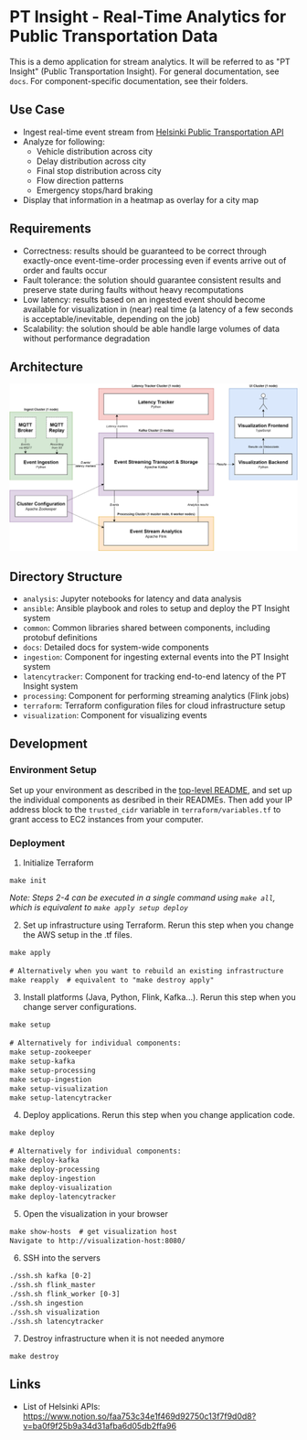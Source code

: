 # PT Insight - Real-Time Analytics for Public Transportation Data

This is a demo application for stream analytics. It will be referred to as "PT Insight" (Public Transportation Insight).
For general documentation, see `docs`. For component-specific documentation, see their folders.


## Use Case
* Ingest real-time event stream from [Helsinki Public Transportation API](https://digitransit.fi/en/developers/apis/4-realtime-api/)
* Analyze for following:
    * Vehicle distribution across city
    * Delay distribution across city
    * Final stop distribution across city
    * Flow direction patterns
    * Emergency stops/hard braking
* Display that information in a heatmap as overlay for a city map


## Requirements
* Correctness: results should be guaranteed to be correct through exactly-once event-time-order processing even if events arrive out of order and faults occur
* Fault tolerance: the solution should guarantee consistent results and preserve state during faults without heavy recomputations
* Low latency: results based on an ingested event should become available for visualization in (near) real time (a latency of a few seconds is acceptable/inevitable, depending on the job)
* Scalability: the solution should be able handle large volumes of data without performance degradation


## Architecture

![Architecture](docs/images/architecture.png)


## Directory Structure
* `analysis`: Jupyter notebooks for latency and data analysis
* `ansible`: Ansible playbook and roles to setup and deploy the PT Insight system
* `common`: Common libraries shared between components, including protobuf definitions
* `docs`: Detailed docs for system-wide components
* `ingestion`: Component for ingesting external events into the PT Insight system
* `latencytracker`: Component for tracking end-to-end latency of the PT Insight system
* `processing`: Component for performing streaming analytics (Flink jobs)
* `terraform`: Terraform configuration files for cloud infrastructure setup
* `visualization`: Component for visualizing events


## Development

### Environment Setup
Set up your environment as described in the [top-level README](../README.md), and set up the individual components as desribed in their READMEs.
Then add your IP address block to the `trusted_cidr` variable in `terraform/variables.tf` to grant access to EC2 instances from your computer.

### Deployment

1. Initialize Terraform
```
make init
```

_Note: Steps 2-4 can be executed in a single command using `make all`, which is equivalent to `make apply setup deploy`_

2. Set up infrastructure using Terraform. Rerun this step when you change the AWS setup in the .tf files.
```
make apply

# Alternatively when you want to rebuild an existing infrastructure
make reapply  # equivalent to "make destroy apply"
```

3. Install platforms (Java, Python, Flink, Kafka...). Rerun this step when you change server configurations.
```
make setup

# Alternatively for individual components:
make setup-zookeeper
make setup-kafka
make setup-processing
make setup-ingestion
make setup-visualization
make setup-latencytracker
```

4. Deploy applications. Rerun this step when you change application code.
```
make deploy

# Alternatively for individual components:
make deploy-kafka
make deploy-processing
make deploy-ingestion
make deploy-visualization
make deploy-latencytracker
```

5. Open the visualization in your browser
```
make show-hosts  # get visualization host
Navigate to http://visualization-host:8080/
```

6. SSH into the servers
```
./ssh.sh kafka [0-2]
./ssh.sh flink_master
./ssh.sh flink_worker [0-3]
./ssh.sh ingestion
./ssh.sh visualization
./ssh.sh latencytracker
```

7. Destroy infrastructure when it is not needed anymore
```
make destroy
```

## Links
* List of Helsinki APIs: https://www.notion.so/faa753c34e1f469d92750c13f7f9d0d8?v=ba0f9f25b9a34d31afba6d05db2ffa96
